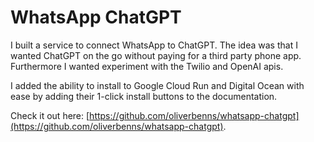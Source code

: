 # WhatsApp ChatGPT

I built a service to connect WhatsApp to ChatGPT. The idea was that I wanted ChatGPT on the go without paying for a third party phone app. Furthermore I wanted experiment with the Twilio and OpenAI apis.

I added the ability to install to Google Cloud Run and Digital Ocean with ease by adding their 1-click install buttons to the documentation.

Check it out here: [https://github.com/oliverbenns/whatsapp-chatgpt](https://github.com/oliverbenns/whatsapp-chatgpt).
